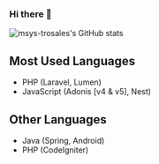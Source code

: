 ### Hi there 👋

![msys-trosales's GitHub stats](https://github-readme-streak-stats.herokuapp.com/?user=msys-trosales)

## Most Used Languages
- PHP (Laravel, Lumen)
- JavaScript (Adonis [v4 & v5], Nest)

## Other Languages
- Java (Spring, Android)
- PHP (CodeIgniter)

<!--
**msys-trosales/msys-trosales** is a ✨ _special_ ✨ repository because its `README.md` (this file) appears on your GitHub profile.

Here are some ideas to get you started:

- 🔭 I’m currently working on ...
- 🌱 I’m currently learning ...
- 👯 I’m looking to collaborate on ...
- 🤔 I’m looking for help with ...
- 💬 Ask me about ...
- 📫 How to reach me: ...
- 😄 Pronouns: ...
- ⚡ Fun fact: ...
-->
